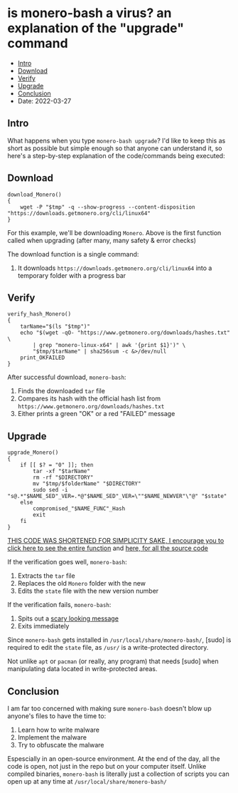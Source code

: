 # is monero-bash a virus? an explanation of the "upgrade" command
* [Intro](#Intro)
* [Download](#Download)
* [Verify](#Verify)
* [Upgrade](#Upgrade)
* [Conclusion](#Conclusion)
* Date: 2022-03-27

## Intro
What happens when you type `monero-bash upgrade`? I'd like to keep this as short as possible but simple enough so that anyone can understand it, so here's a step-by-step explanation of the code/commands being executed:

## Download
```
download_Monero()
{
    wget -P "$tmp" -q --show-progress --content-disposition "https://downloads.getmonero.org/cli/linux64"
}
```
For this example, we'll be downloading `Monero`. Above is the first function called when upgrading (after many, many safety & error checks)

The download function is a single command:
1. It downloads `https://downloads.getmonero.org/cli/linux64` into a temporary folder with a progress bar

## Verify
```
verify_hash_Monero()
{
	tarName="$(ls "$tmp")"
	echo "$(wget -qO- "https://www.getmonero.org/downloads/hashes.txt" \
		| grep "monero-linux-x64" | awk '{print $1}')" \
		"$tmp/$tarName" | sha256sum -c &>/dev/null
	print_OKFAILED
}
```
After successful download, `monero-bash`:
1. Finds the downloaded `tar` file
2. Compares its hash with the official hash list from `https://www.getmonero.org/downloads/hashes.txt`
3. Either prints a green "OK" or a red "FAILED" message

## Upgrade
```
upgrade_Monero()
{
	if [[ $? = "0" ]]; then
		tar -xf "$tarName"
		rm -rf "$DIRECTORY"
		mv "$tmp/$folderName" "$DIRECTORY"
		sudo sed -i "s@.*"$NAME_SED"_VER=.*@"$NAME_SED"_VER=\""$NAME_NEWVER"\"@" "$state"
	else
		compromised_"$NAME_FUNC"_Hash
		exit
	fi
}
```
[THIS CODE WAS SHORTENED FOR SIMPLICITY SAKE, I encourage you to click here to see the entire function](https://github.com/hinto-janaiyo/monero-bash/blob/main/src/func/upgrade) and [here, for all the source code](https://github.com/hinto-janaiyo/monero-bash/blob/main/src)

If the verification goes well, `monero-bash`:
1. Extracts the `tar` file
3. Replaces the old `Monero` folder with the new
4. Edits the `state` file with the new version number

If the verification fails, `monero-bash`:
1. Spits out a [scary looking message](https://github.com/hinto-janaiyo/monero-bash/blob/main/src/func/compromised)
2. Exits immediately

Since `monero-bash` gets installed in `/usr/local/share/monero-bash/`, [sudo] is required to edit the `state` file, as `/usr/` is a write-protected directory.

Not unlike `apt` or `pacman` (or really, any program) that needs [sudo] when manipulating data located in write-protected areas.

## Conclusion
I am far too concerned with making sure `monero-bash` doesn't blow up anyone's files to have the time to:
1. Learn how to write malware
2. Implement the malware
3. Try to obfuscate the malware

Espescially in an open-source environment. At the end of the day, all the code is open, not just in the repo but on your computer itself. Unlike compiled binaries, `monero-bash` is literally just a collection of scripts you can open up at any time at `/usr/local/share/monero-bash/`
